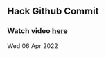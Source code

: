 
 ## Hack Github Commit 
 ### Watch video <a href="https://www.youtube.com">here</a> 
 Wed 06 Apr 2022 
